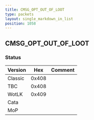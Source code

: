 ```yaml
---
title: CMSG_OPT_OUT_OF_LOOT
type: packets
layout: single_markdown_in_list
position: 1058
---
```


## CMSG_OPT_OUT_OF_LOOT

### Status

Version    | Hex        | Comment
---------- | ---------- | ---------- 
Classic    | 0x408      |
TBC        | 0x408      |
WotLK      | 0x409      |
Cata       |            |
MoP        |            |